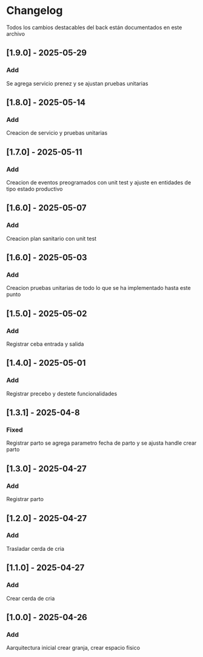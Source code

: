 # Changelog


Todos los cambios destacables del back están documentados en este archivo

## [1.9.0] - 2025-05-29

### Add
Se agrega servicio prenez  y se ajustan pruebas unitarias 


## [1.8.0] - 2025-05-14

### Add
Creacion de servicio y pruebas unitarias 

## [1.7.0] - 2025-05-11

### Add
Creacion de eventos preogramados con unit test y ajuste en entidades de tipo estado productivo

## [1.6.0] - 2025-05-07

### Add
Creacion plan sanitario con unit test 


## [1.6.0] - 2025-05-03

### Add
Creacion pruebas unitarias de todo lo que se ha implementado hasta este punto 


## [1.5.0] - 2025-05-02

### Add
Registrar ceba entrada y salida 

## [1.4.0] - 2025-05-01

### Add
Registrar  precebo y destete funcionalidades

## [1.3.1] - 2025-04-8

### Fixed
Registrar parto se agrega parametro fecha de parto y se ajusta handle crear parto

## [1.3.0] - 2025-04-27

### Add
Registrar parto

## [1.2.0] - 2025-04-27

### Add
Trasladar cerda de cria

## [1.1.0] - 2025-04-27

### Add

Crear cerda de cria 



## [1.0.0] - 2025-04-26

### Add

Aarquitectura inicial crear granja, crear espacio fisico 

